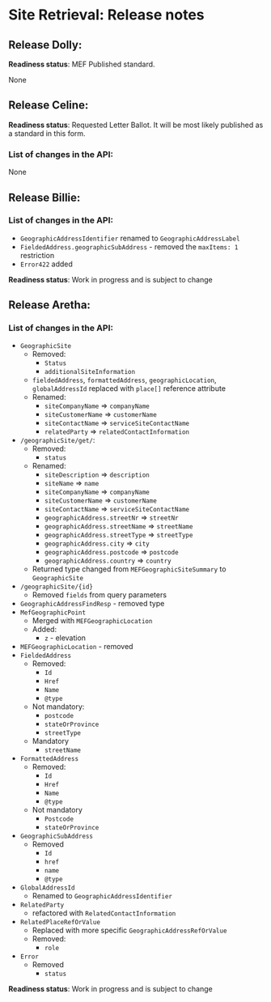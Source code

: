 # Site Retrieval: Release notes

## Release Dolly:

**Readiness status**: MEF Published standard. 

None

## Release Celine:

**Readiness status**: Requested Letter Ballot. It will be most likely published as a standard in this form.

### List of changes in the API:

None

## Release Billie:

### List of changes in the API:

- `GeographicAddressIdentifier` renamed to `GeographicAddressLabel`
- `FieldedAddress.geographicSubAddress` - removed the `maxItems: 1` restriction
- `Error422` added

**Readiness status**: Work in progress and is subject to change

## Release Aretha:

### List of changes in the API:

- `GeographicSite`
  - Removed: 
    - `Status`
    - `additionalSiteInformation`
  - `fieldedAddress`, `formattedAddress`, `geographicLocation`, `globalAddressId` replaced with `place[]` reference attribute
  - Renamed:
    - `siteCompanyName` => `companyName`
    - `siteCustomerName` => `customerName`
    - `siteContactName` => `serviceSiteContactName`
    - `relatedParty` => `relatedContactInformation`
- `/geographicSite/get/`:
  - Removed:
    - `status`
  - Renamed:
    - `siteDescription` => `description`
    - `siteName` => `name`
    - `siteCompanyName` => `companyName`
    - `siteCustomerName` => `customerName`
    - `siteContactName` => `serviceSiteContactName`
    - `geographicAddress.streetNr` => `streetNr`
    - `geographicAddress.streetName` => `streetName`
    - `geographicAddress.streetType` => `streetType`
    - `geographicAddress.city` => `city`
    - `geographicAddress.postcode` => `postcode`
    - `geographicAddress.country` => `country`
  - Returned type changed from `MEFGeographicSiteSummary` to `GeographicSite`
- `/geographicSite/{id}`
  - Removed `fields` from query parameters
- `GeographicAddressFindResp` - removed type
- `MefGeographicPoint`
  - Merged with `MEFGeographicLocation`
  - Added:
    - `z` - elevation
- `MEFGeographicLocation` - removed
- `FieldedAddress`
  - Removed:
    - `Id`
    - `Href`
    - `Name`
    - `@type`
  - Not mandatory:
    - `postcode`
    - `stateOrProvince`
    - `streetType`
  - Mandatory
    - `streetName`
- `FormattedAddress`
  - Removed:
    - `Id`
    - `Href`
    - `Name`
    - `@type`
  - Not mandatory
    - `Postcode`
    - `stateOrProvince`
- `GeographicSubAddress`
  - Removed
    - `Id`
    - `href`
    - `name`
    - `@type`
- `GlobalAddressId`
  - Renamed to `GeographicAddressIdentifier`
- `RelatedParty`
  - refactored with `RelatedContactInformation`
- `RelatedPlaceRefOrValue`
  - Replaced with more specific `GeographicAddressRefOrValue`
  - Removed:
    - `role`
- `Error`
  - Removed
    - `status`

**Readiness status**: Work in progress and is subject to change
